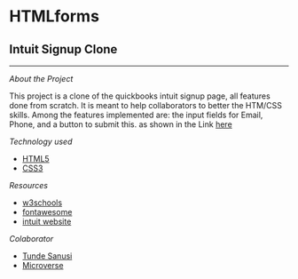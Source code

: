 # HTMLforms

## Intuit Signup Clone

---

_About the Project_

This project is a clone of the quickbooks intuit signup page, all features done from scratch. It is meant to help collaborators to better the HTM/CSS skills. Among the features implemented are: the input fields for Email, Phone, and a button to submit this. as shown in the Link [here](file:///private/var/www/projects/microverse/forms/HTMLforms/form.html)

_Technology used_

- [HTML5](https://www.w3schools.com/html/html5_intro.asp)
- [CSS3](https://www.w3schools.com/css/)

_Resources_

- [w3schools](https://www.w3schools.com/html/html5_intro.asp)
- [fontawesome](https://fontawesome.com/v4.7.0/icons/)
- [intuit website](https://accounts.intuit.com/signup.html?offering_id=Intuit.ifs.mint&namespace_id=50000026&redirect_url=https%3A%2F%2Fmint.intuit.com%2Foverview.event%3Futm_medium%3Ddirect%26cta%3Dhero_sign_up_free_ProspectWeb%26ivid%3D48c27196-c577-4648-894f-2c25bc562468%26adobe_mc%3DMCORGID%253D969430F0543F253D0A4C98C6%252540AdobeOrg%257CTS%253D1574885336%26ivid%3D48c27196-c577-4648-894f-2c25bc562468)

_Colaborator_

- [Tunde Sanusi](github.com/tunedev)
- [Microverse](microverse.org)
